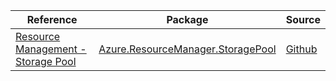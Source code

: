 | Reference | Package | Source |
|---|---|---|
|[Resource Management - Storage Pool](resourcemanager.storagepool-readme.md)|[Azure.ResourceManager.StoragePool](https://www.nuget.org/packages/Azure.ResourceManager.StoragePool)|[Github](https://github.com/Azure/azure-sdk-for-net/blob/main/sdk/storagepool/Azure.ResourceManager.StoragePool)|
